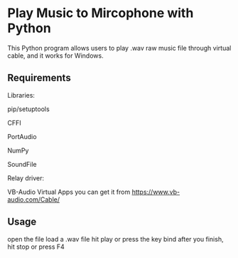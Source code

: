 # Play Music to Mircophone with Python

This Python program allows users to play .wav raw music file through virtual cable, and it works for Windows.

## Requirements
Libraries:

pip/setuptools

CFFI

PortAudio

NumPy

SoundFile 

Relay driver:

VB-Audio Virtual Apps  you can get it from https://www.vb-audio.com/Cable/

## Usage
open the file
load a .wav file
hit play or press the key bind
after you finish, hit stop or press F4


